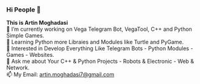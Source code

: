### Hi People 👋

<!--
**ArtinMoghadasi/ArtinMoghadasi** is a ✨ _special_ ✨ repository because its `README.md` (this file) appears on your GitHub profile.-->

**This is Artin Moghadasi** </br>
🔭 I’m currently working on Vega Telegram Bot, VegaTool, C++ and Python Simple Games. </br>
🌱 Learning Python more Libraies and Modules like Turtle and PyGame. </br>
🧐 Interested in Develop Everything Like Telegram Bots - Python Modules - Games - Websites. </br>
💬 Ask me about Your C++ & Python Projects - Robots & Electronic - Web & Network. </br>
📫 My Email: artin.moghadasi7@gmail.com

